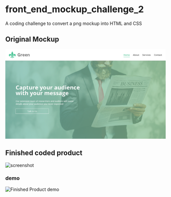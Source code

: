 # front_end_mockup_challenge_2
A coding challenge to convert a png mockup into HTML and CSS

## Original Mockup
![Original Mockup](images/green-mockup.png)

## Finished coded product
![screenshot](images/Finished_Page_screenshot.afphoto)

### demo
![Finished Product demo](https://thumbs.gfycat.com/FluffyClutteredDikkops-size_restricted.gif)
